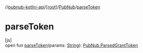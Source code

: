 //[pubnub-kotlin-api](../../../index.md)/[[root]](../index.md)/[PubNub](index.md)/[parseToken](parse-token.md)

# parseToken

[js]\
open fun [parseToken](parse-token.md)(params: [String](https://kotlinlang.org/api/latest/jvm/stdlib/kotlin-stdlib/kotlin/-string/index.html)): [PubNub.ParsedGrantToken](-parsed-grant-token/index.md)

